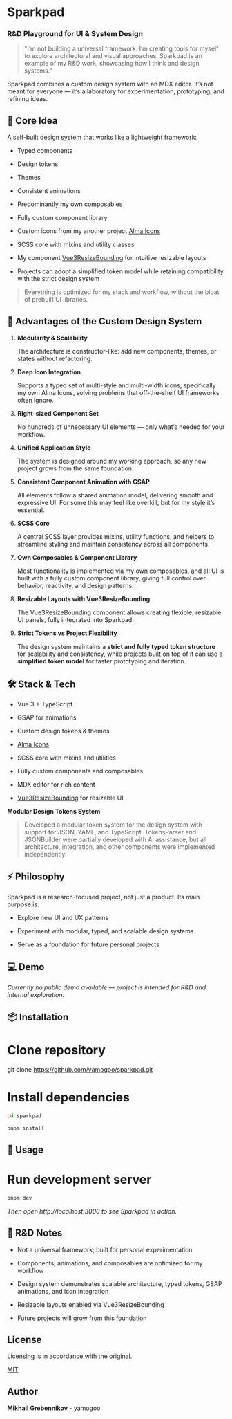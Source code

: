 # Sparkpad

### R&D Playground for UI & System Design

> "I’m not building a universal framework. I’m creating tools for myself to explore architectural and visual approaches. Sparkpad is an example of my R&D work, showcasing how I think and design systems."

Sparkpad combines a custom design system with an MDX editor. It’s not meant for everyone — it’s a laboratory for experimentation, prototyping, and refining ideas.

## 🚀 Core Idea

A self-built design system that works like a lightweight framework:

- Typed components

- Design tokens

- Themes

- Consistent animations

- Predominantly my own composables

- Fully custom component library

- Custom icons from my another project [Alma Icons](https://almaicons.netlify.app/icons)

- SCSS core with mixins and utility classes

- My component [Vue3ResizeBounding](https://resize-bounding.netlify.app/) for intuitive resizable layouts

- Projects can adopt a simplified token model while retaining compatibility with the strict design system

> Everything is optimized for my stack and workflow, without the bloat of prebuilt UI libraries.

## 🎯 Advantages of the Custom Design System

1. **Modularity & Scalability**

   The architecture is constructor-like: add new components, themes, or states without refactoring.

2. **Deep Icon Integration**

   Supports a typed set of multi-style and multi-width icons, specifically my own Alma Icons, solving problems that off-the-shelf UI frameworks often ignore.

3. **Right-sized Component Set**

   No hundreds of unnecessary UI elements — only what’s needed for your workflow.

4. **Unified Application Style**

   The system is designed around my working approach, so any new project grows from the same foundation.

5. **Consistent Component Animation with GSAP**

   All elements follow a shared animation model, delivering smooth and expressive UI. For some this may feel like overkill, but for my style it’s essential.

6. **SCSS Core**

   A central SCSS layer provides mixins, utility functions, and helpers to streamline styling and maintain consistency across all components.

7. **Own Composables & Component Library**

   Most functionality is implemented via my own composables, and all UI is built with a fully custom component library, giving full control over behavior, reactivity, and design patterns.

8. **Resizable Layouts with Vue3ResizeBounding**

   The Vue3ResizeBounding component allows creating flexible, resizable UI panels, fully integrated into Sparkpad.

9. **Strict Tokens vs Project Flexibility**

   The design system maintains a **strict and fully typed token structure** for scalability and consistency, while projects built on top of it can use a **simplified token model** for faster prototyping and iteration.

## 🛠 Stack & Tech

- Vue 3 + TypeScript

- GSAP for animations

- Custom design tokens & themes

- [Alma Icons](https://almaicons.netlify.app/icons)

- SCSS core with mixins and utilities

- Fully custom components and composables

- MDX editor for rich content

- [Vue3ResizeBounding](https://resize-bounding.netlify.app/) for resizable UI

**Modular Design Tokens System**

> Developed a modular token system for the design system with support for JSON, YAML, and TypeScript. TokensParser and JSONBuilder were partially developed with AI assistance, but all architecture, integration, and other components were implemented independently.

## ⚡ Philosophy

Sparkpad is a research-focused project, not just a product. Its main purpose is:

- Explore new UI and UX patterns

- Experiment with modular, typed, and scalable design systems

- Serve as a foundation for future personal projects

## 💻 Demo

_Currently no public demo available — project is intended for R&D and internal exploration._

## 📦 Installation

# Clone repository

git clone https://github.com/yamogoo/sparkpad.git

# Install dependencies

```bash
cd sparkpad

pnpm install
```

## 🚀 Usage

# Run development server

```bash
pnpm dev
```

_Then open http://localhost:3000 to see Sparkpad in action._

## 📝 R&D Notes

- Not a universal framework; built for personal experimentation

- Components, animations, and composables are optimized for my workflow

- Design system demonstrates scalable architecture, typed tokens, GSAP animations, and icon integration

- Resizable layouts enabled via Vue3ResizeBounding

- Future projects will grow from this foundation

## License

Licensing is in accordance with the original.

[MIT](https://github.com/yamogoo/sparkpad/blob/main/LICENSE)

## Author

**Mikhail Grebennikov** - [yamogoo](https://github.com/yamogoo)

